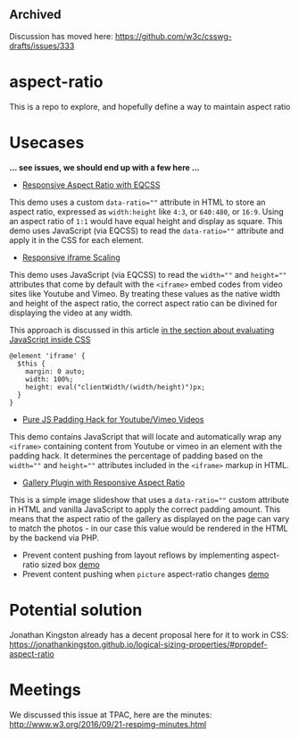 ## Archived
Discussion has moved here: https://github.com/w3c/csswg-drafts/issues/333

# aspect-ratio
This is a repo to explore, and hopefully define a way to maintain aspect ratio

# Usecases

**... see issues, we should end up with a few here ...**

- [Responsive Aspect Ratio with EQCSS](http://elementqueries.com/demos/aspect-ratio.html)

This demo uses a custom `data-ratio=""` attribute in HTML to store an aspect ratio, expressed as `width:height` like `4:3`, or `640:480`, or `16:9`. Using an aspect ratio of `1:1` would have equal height and display as square. This demo uses JavaScript (via EQCSS) to read the `data-ratio=""` attribute and apply it in the CSS for each element.

- [Responsive iframe Scaling](http://elementqueries.com/demos/video-scaling.html)

This demo uses JavaScript (via EQCSS) to read the `width=""` and `height=""` attributes that come by default with the `<iframe>` embed codes from video sites like Youtube and Vimeo. By treating these values as the native width and height of the aspect ratio, the correct aspect ratio can be divined for displaying the video at any width.

This approach is discussed in this article [in the section about evaluating JavaScript inside CSS](https://www.smashingmagazine.com/2016/07/how-i-ended-up-with-element-queries-and-how-you-can-use-them-today/#using-$it-inside-eval)

```
@element 'iframe' {
  $this {
    margin: 0 auto;
    width: 100%;
    height: eval("clientWidth/(width/height)")px;
  }
}
```

- [Pure JS Padding Hack for Youtube/Vimeo Videos](http://codepen.io/tomhodgins/pen/YyarJz)

This demo contains JavaScript that will locate and automatically wrap any `<iframe>` containing content from Youtube or vimeo in an element with the padding hack. It determines the percentage of padding based on the `width=""` and `height=""` attributes included in the `<iframe>` markup in HTML.

- [Gallery Plugin with Responsive Aspect Ratio](http://codepen.io/tomhodgins/pen/rLNerQ)

This is a simple image slideshow that uses a `data-ratio=""` custom attribute in HTML and vanilla JavaScript to apply the correct padding amount. This means that the aspect ratio of the gallery as displayed on the page can vary to match the photos - in our case this value would be rendered in the HTML by the backend via PHP.

- Prevent content pushing from layout reflows by implementing aspect-ratio sized box [demo](http://daverupert.com/2015/12/intrinsic-placeholders-with-picture/)
- Prevent content pushing when `picture` aspect-ratio changes [demo](http://daverupert.com/2012/04/uncle-daves-ol-padded-box/)

# Potential solution
Jonathan Kingston already has a decent proposal here for it to work in CSS: https://jonathankingston.github.io/logical-sizing-properties/#propdef-aspect-ratio

# Meetings
We discussed this issue at TPAC, here are the minutes: http://www.w3.org/2016/09/21-respimg-minutes.html
